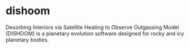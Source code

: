 # dishoom
Desorbing Interiors via Satellite Heating to Observe Outgassing Model (DISHOOM) is a planetary evolution software designed for rocky and icy planetary bodies. 

